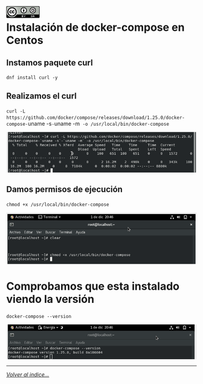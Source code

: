 <img src="../imagenes/MI-LICENCIA88x31.png" style="float: left; margin-right: 10px;" />

# Instalación de docker-compose en Centos

## Instamos paquete curl
`dnf install curl -y`

## Realizamos el curl

`curl -L https://github.com/docker/compose/releases/download/1.25.0/docker-compose-`uname -s`-`uname -m` -o /usr/local/bin/docker-compose`

![servicio](../imagenes/compose1.png)

## Damos permisos de ejecución

`chmod +x /usr/local/bin/docker-compose`

![servicio](../imagenes/compose2.png)

# Comprobamos que esta instalado viendo la versión

`docker-compose --version`

![servicio](../imagenes/compose3.png)
________________________________________
*[Volver al indice...](../README.md)*